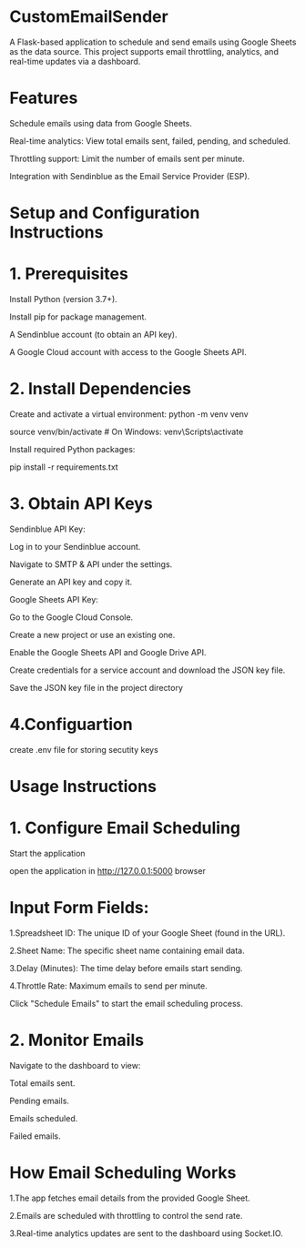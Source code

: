 # CustomEmailSender
A Flask-based application to schedule and send emails using Google Sheets as the data source. 
This project supports email throttling, analytics, and real-time updates via a dashboard.
# Features
Schedule emails using data from Google Sheets.

Real-time analytics: View total emails sent, failed, pending, and scheduled.

Throttling support: Limit the number of emails sent per minute.

Integration with Sendinblue as the Email Service Provider (ESP).

# Setup and Configuration Instructions
# 1. Prerequisites
   
Install Python (version 3.7+).

Install pip for package management.

A Sendinblue account (to obtain an API key).

A Google Cloud account with access to the Google Sheets API.
# 2. Install Dependencies
Create and activate a virtual environment:
python -m venv venv

source venv/bin/activate  # On Windows: venv\Scripts\activate

Install required Python packages:

pip install -r requirements.txt
# 3. Obtain API Keys
Sendinblue API Key:

Log in to your Sendinblue account.

Navigate to SMTP & API under the settings.

Generate an API key and copy it.

Google Sheets API Key:

Go to the Google Cloud Console.

Create a new project or use an existing one.

Enable the Google Sheets API and Google Drive API.

Create credentials for a service account and download the JSON key file.

Save the JSON key file in the project directory
# 4.Configuartion
create .env file for storing secutity keys
# Usage Instructions
# 1. Configure Email Scheduling
Start the application

open the application in http://127.0.0.1:5000 browser
# Input Form Fields:
1.Spreadsheet ID: The unique ID of your Google Sheet (found in the URL).

2.Sheet Name: The specific sheet name containing email data.

3.Delay (Minutes): The time delay before emails start sending.

4.Throttle Rate: Maximum emails to send per minute.

Click "Schedule Emails" to start the email scheduling process.
# 2. Monitor Emails
Navigate to the dashboard to view:

Total emails sent.

Pending emails.

Emails scheduled.

Failed emails.
# How Email Scheduling Works
1.The app fetches email details from the provided Google Sheet.

2.Emails are scheduled with throttling to control the send rate.

3.Real-time analytics updates are sent to the dashboard using Socket.IO.
